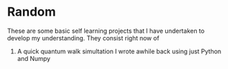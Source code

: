 # Random
These are some basic self learning projects that I have undertaken to develop my understanding. They consist right now of

1) A quick quantum walk simultation I wrote awhile back using just Python and Numpy
